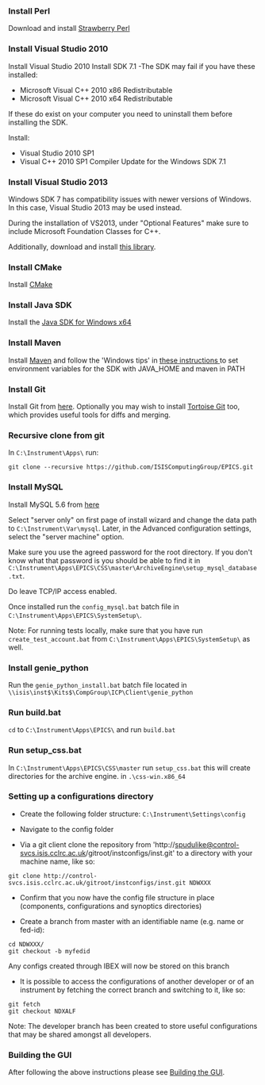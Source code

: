 ### Install Perl
Download and install [Strawberry Perl](http://strawberryperl.com/)

### Install Visual Studio 2010
Install Visual Studio 2010 
Install SDK 7.1 
-The SDK may fail if you have these installed: 
* Microsoft Visual C++ 2010 x86 Redistributable
* Microsoft Visual C++ 2010 x64 Redistributable

If these do exist on your computer you need to uninstall them before installing the SDK.

Install: 
* Visual Studio 2010 SP1
* Visual C++ 2010 SP1 Compiler Update for the Windows SDK 7.1

### Install Visual Studio 2013
Windows SDK 7 has compatibility issues with newer versions of Windows. In this case, Visual Studio 2013 may be used instead.

During the installation of VS2013, under "Optional Features" make sure to include Microsoft Foundation Classes for C++.

Additionally, download and install [this library](https://www.microsoft.com/en-us/download/details.aspx?id=40770).

### Install CMake
Install [CMake](https://cmake.org/download/) 

### Install Java SDK
Install the [Java SDK for Windows x64](http://www.oracle.com/technetwork/java/javase/downloads/jdk8-downloads-2133151.html)

### Install Maven 
Install [Maven](https://maven.apache.org/download.cgi) and follow the 'Windows tips' in [these instructions ](https://maven.apache.org/install.html) to set environment variables for the SDK with JAVA_HOME and maven in PATH

### Install Git 
Install Git from [here](https://git-scm.com/download/win). Optionally you may wish to install [Tortoise Git](https://tortoisegit.org/) too, which provides useful tools for diffs and merging. 

### Recursive clone from git

In `C:\Instrument\Apps\` run:

`git clone --recursive https://github.com/ISISComputingGroup/EPICS.git`

### Install MySQL
Install MySQL 5.6 from [here](https://dev.mysql.com/downloads/windows/installer/5.6.html)

Select "server only" on first page of install wizard and change the data path to `C:\Instrument\Var\mysql`. Later, in the Advanced configuration settings, select the "server machine" option.

Make sure you use the agreed password for the root directory. If you don't know what that password is you should be able to find it in `C:\Instrument\Apps\EPICS\CSS\master\ArchiveEngine\setup_mysql_database.txt`.

Do leave TCP/IP access enabled.

Once installed run the `config_mysql.bat` batch file in `C:\Instrument\Apps\EPICS\SystemSetup\`.

Note: For running tests locally, make sure that you have run `create_test_account.bat` from `C:\Instrument\Apps\EPICS\SystemSetup\` as well.

### Install genie_python

Run the `genie_python_install.bat` batch file located in `\\isis\inst$\Kits$\CompGroup\ICP\Client\genie_python`

### Run build.bat
`cd` to `C:\Instrument\Apps\EPICS\` and run `build.bat`

### Run setup_css.bat
In `C:\Instrument\Apps\EPICS\CSS\master` run `setup_css.bat`
this will create directories for the archive engine. in `.\css-win.x86_64`

### Setting up a configurations directory

* Create the following folder structure: `C:\Instrument\Settings\config`

* Navigate to the config folder

* Via a git client clone the repository from 'http://spudulike@control-svcs.isis.cclrc.ac.uk/gitroot/instconfigs/inst.git' to a directory with your machine name, like so:
```
git clone http://control-svcs.isis.cclrc.ac.uk/gitroot/instconfigs/inst.git NDWXXX
```
* Confirm that you now have the config file structure in place (components, configurations and synoptics directories)

* Create a branch from master with an identifiable name (e.g. name or fed-id):
```
cd NDWXXX/
git checkout -b myfedid
```
Any configs created through IBEX will now be stored on this branch

* It is possible to access the configurations of another developer or of an instrument by fetching the correct branch and switching to it, like so:
```
git fetch
git checkout NDXALF
```
Note: The developer branch has been created to store useful configurations that may be shared amongst all developers.

### Building the GUI

After following the above instructions please see [Building the GUI](Building-the-GUI).